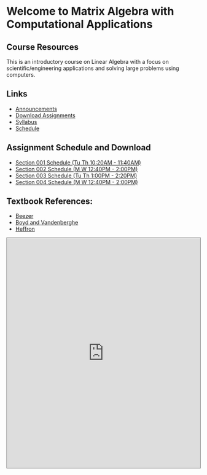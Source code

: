 # Welcome to Matrix Algebra with Computational Applications 

## Course Resources 

This is an introductory course on Linear Algebra with a focus on scientific/engineering applications and solving large problems using computers.


## Links

- [Announcements](Announcements)
- [Download Assignments](assignments)
- [Syllabus](Syllabus)
- [Schedule](Schedule)

## Assignment Schedule and Download
- [Section 001 Schedule (Tu Th 10:20AM - 11:40AM)](./assignments/Section_001)
- [Section 002 Schedule (M W 12:40PM - 2:00PM)](./assignments/Section_002)
- [Section 003 Schedule (Tu Th 1:00PM - 2:20PM)](./assignments/Section_003)
- [Section 004 Schedule (M W 12:40PM - 2:00PM)](./assignments/Section_004)

## Textbook References:
- [Beezer](http://linear.ups.edu/download/fcla-3.50-tablet.pdf)
- [Boyd and Vandenberghe](http://vmls-book.stanford.edu/vmls.pdf)
- [Heffron](http://joshua.smcvt.edu/linearalgebra/book.pdf)

<iframe src="https://calendar.google.com/calendar/embed?height=600&amp;wkst=7&amp;bgcolor=%23ffffff&amp;ctz=America%2FNew_York&amp;src=bHU0cWVrdGJhOGgzazY4YWVpNm9qdXNuMmdAZ3JvdXAuY2FsZW5kYXIuZ29vZ2xlLmNvbQ&amp;color=%23D81B60&amp;mode=WEEK&amp;showNav=1&amp;showPrint=1&amp;showCalendars=0?embedded=true" style="border:solid 1px #777" width="100%" height="600" frameborder="0" scrolling="no"></iframe>
